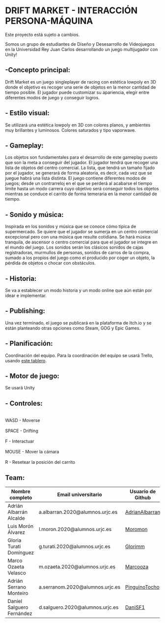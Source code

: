 # DRIFT MARKET - INTERACCIÓN PERSONA-MÁQUINA

Este proyecto está sujeto a cambios.

Somos un grupo de estudiantes de Diseño y Desesarrollo de Videojuegos en la Universidad Rey Juan Carlos desarrollando un juego multijugador con Unity!

## -Concepto principal:
Drift Market es un juego singleplayer de racing con estética lowpoly en 3D donde el objetivo es recoger una serie de objetos en la menor cantidad de tiempo posible. El jugador puede customizar su apariencia, elegir entre diferentes modos de juego y conseguir logros.

## - Estilo visual:
Se utilizará una estética lowpoly en 3D con colores planos, y ambientes muy brillantes y luminosos. Colores saturados y tipo vaporwave.

## - Gameplay:
Los objetos son fundamentales para el desarrollo de este gameplay puesto que son la meta a conseguir del jugador. El jugador tendrá que recoger una lista de objetos del centro comercial. La lista, que tendrá un tamaño fijado por el jugador, se generará de forma aleatoria, es decir, cada vez que se juegue habrá una lista distinta.
El juego contiene diferentes modos de juegos; desde un contrarreloj en el que se perderá al acabarse el tiempo límite hasta un modo carrera cuyo objetivo será conseguir todos los objetos mientras se conduce el carrito de forma temeraria en la menor cantidad de tiempo.

## - Sonido y música:
Inspirada en los sonidos y música que se conoce cómo típica de supermercado. Se quiere que el jugador se sumerja en un centro comercial excepcional pero con una música que resulte cotidiana. Se hará música tranquila, de ascensor o centro comercial para que el jugador se integre en el mundo del juego.
Los sonidos serán los clásicos sonidos de cajas registradoras, murmullos de personas, sonidos de carros de la compra, sumado a los propios del juego como el producido por coger un objeto, la pérdida de objetos o chocar con obstáculos.

## - Historia:
Se va a establecer un modo historia y un modo online que aún están por idear e implementar.

## - Publishing:
Una vez terminado, el juego se publicará en la plataforma de Itch.io y se están planteando otras opciones como Steam, GOG y Epic Games.

## - Planificación:
Coordinación del equipo. Para la coordinación del equipo se usará Trello, usando <a href = "https://trello.com/invite/b/Wnt1HH8i/ATTI548dca5b7cd2ba6b970a511cec0176de1F96C099/interaccion-persona-maquina">este tablero</a>.

## - Motor de juego:
Se usará Unity

## - Controles:
<br>WASD - Moverse<br/>
<br>SPACE - Drifting<br/>
<br>F - Interactuar<br/>
<br/>MOUSE - Mover la cámara<br/>
<br>R - Resetear la posición del carrito<br/>

 ## Team:
 <table>
  <thead>
    <tr>
      <th> Nombre completo </th> 
      <th> Email universitario </th> 
      <th> Usuario de Github </th> 
    </tr>
  </thead>
  <tbody>
    <tr> 
      <td> Adrián Albarrán Alcalde </td>
      <td> a.albarran.2020@alumnos.urjc.es </td>
     <td> <a href = "https://github.com/AdrianAlbarran"> AdrianAlbarran </a> </td>
    </tr>
    <tr> 
      <td> Luis Morón Álvarez </td>
      <td> l.moron.2020@alumnos.urjc.es </td>
      <td> <a href = "https://github.com/Moromon"> Moromon </a> </td>
    </tr>
    <tr> 
      <td> Gloria Turati Domínguez </td>
      <td> g.turati.2020@alumnos.urjc.es </td>
      <td> <a href = "https://github.com/glorimm"> Glorimm </a> </td>
    </tr>
    <tr> 
      <td> Marco Ozaeta Velasco </td>
      <td> m.ozaeta.2020@alumnos.urjc.es </td>
      <td> <a href = "https://github.com/Marcooza"> Marcooza </a> </td>
    </tr>
    <tr> 
      <td> Adrián Serrano Monteiro </td>
      <td> a.serranom.2020@alumnos.urjc.es </td>
      <td> <a href = "https://github.com/PinguinoTocho"> PinguinoTocho </a> </td>
    </tr>
    <tr> 
      <td> Daniel Salguero Fernández </td>
      <td> d.salguero.2020@alumnos.urjc.es </td>
      <td> <a href = "https://github.com/DaniSF1"> DaniSF1 </a> </td>
    </tr>
   </tbody>
  </table>
